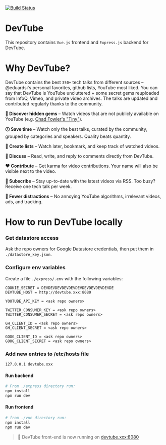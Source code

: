 [![Build Status](https://travis-ci.org/watch-devtube/web.svg?branch=master)](https://travis-ci.org/watch-devtube/web)

# DevTube

This repository contains `Vue.js` frontend and `Express.js` backend for DevTube.

# Why DevTube?

DevTube contains the best `350+` tech talks from different sources – @eduardsi's personal favorites, github lists, YouTube most liked. You can say that DevTube is YouTube uncluttered + some secret gems reuploaded from InfoQ, Vimeo, and private video archives. The talks are updated and contributed regularly thanks to the community.

**💎 Discover hidden gems** – Watch videos that are not publicly available on YouTube (e.g. [Chad Fowler's "Tiny"](https://dev.tube/video/NXSS01n97G0)).

**🕛 Save time** – Watch only the best talks, curated by the community, grouped by categories and speakers. Quality beats quantity.

**🔖 Create lists** – Watch later, bookmark, and keep track of watched videos.

**💬 Discuss** – Read, write, and reply to comments directly from DevTube.

**❤️ Contribute** – Get karma for video contributions. Your name will also be visible next to the video.

**🔔 Subscribe** – Stay up-to-date with the latest videos via RSS. Too busy? Receive one tech talk per week.

**🧘 Fewer distractions** – No annoying YouTube algorithms, irrelevant videos, ads, and tracking.

# How to run DevTube locally

### Get datastore access

Ask the repo owners for Google Datastore credentials, then put them in `./datastore_key.json`.

### Configure env variables

Create a file `./express/.env` with the following variables:

```
COOKIE_SECRET = DEVDEVDEVDEVDEVDEVDEVDEVDEVDEVDE
DEVTUBE_HOST = http://devtube.xxx:8080

YOUTUBE_API_KEY = <ask repo owners>

TWITTER_CONSUMER_KEY = <ask repo owners>
TWITTER_CONSUMER_SECRET = <ask repo owners>

GH_CLIENT_ID = <ask repo owners>
GH_CLIENT_SECRET = <ask repo owners>

GOOG_CLIENT_ID = <ask repo owners>
GOOG_CLIENT_SECRET = <ask repo owners>
```

### Add new entries to /etc/hosts file

```
127.0.0.1 devtube.xxx
```

#### Run backend

```bash
# From ./express directory run:
npm install
npm run dev
```

#### Run frontend

```bash
# from ./vue directory run:
npm install
npm run dev
```

> 🚀 DevTube front-end is now running on [devtube.xxx:8080](http://devtube.xxx:8080)
